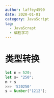 ```yaml
---
author: laffey4590
date: 2020-01-01
category: JavaScript
tag: 
  - JavaScrapt
  - 编程学习
---
```

# 类型转换

```JavaScript
let n = 520;
let s= "250";
n + s
>>> '520250'
s = Number("1212");

```